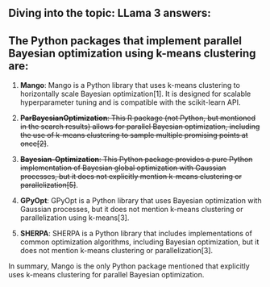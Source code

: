 Diving into the topic: LLama 3 answers:
--
The Python packages that implement parallel Bayesian optimization using k-means clustering are:
--
1. **Mango**: Mango is a Python library that uses k-means clustering to horizontally scale Bayesian optimization[1]. It is designed for scalable hyperparameter tuning and is compatible with the scikit-learn API.

2. ~~**ParBayesianOptimization**: This R package (not Python, but mentioned in the search results) allows for parallel Bayesian optimization, including the use of k-means clustering to sample multiple promising points at once[2]~~.

3. ~~**Bayesian-Optimization**: This Python package provides a pure Python implementation of Bayesian global optimization with Gaussian processes, but it does not explicitly mention k-means clustering or parallelization[5]~~.

4. **GPyOpt**: GPyOpt is a Python library that uses Bayesian optimization with Gaussian processes, but it does not mention k-means clustering or parallelization using k-means[3].

5. **SHERPA**: SHERPA is a Python library that includes implementations of common optimization algorithms, including Bayesian optimization, but it does not mention k-means clustering or parallelization[3].

In summary, Mango is the only Python package mentioned that explicitly uses k-means clustering for parallel Bayesian optimization.
